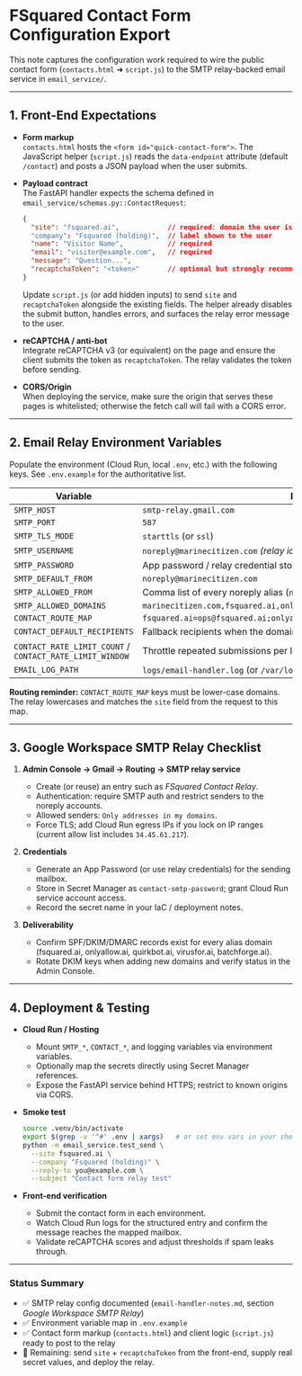 # FSquared Contact Form Configuration Export

This note captures the configuration work required to wire the public contact form
(`contacts.html` ➜ `script.js`) to the SMTP relay-backed email service in
`email_service/`.

---

## 1. Front-End Expectations

- **Form markup**  
  `contacts.html` hosts the `<form id="quick-contact-form">`. The JavaScript helper
  (`script.js`) reads the `data-endpoint` attribute (default `/contact`) and posts a
  JSON payload when the user submits.

- **Payload contract**  
  The FastAPI handler expects the schema defined in
  `email_service/schemas.py::ContactRequest`:

  ```json
  {
    "site": "fsquared.ai",            // required: domain the user is on
    "company": "Fsquared (holding)",  // label shown to the user
    "name": "Visitor Name",           // required
    "email": "visitor@example.com",   // required
    "message": "Question...",
    "recaptchaToken": "<token>"       // optional but strongly recommended
  }
  ```

  Update `script.js` (or add hidden inputs) to send `site` and `recaptchaToken`
  alongside the existing fields. The helper already disables the submit button,
  handles errors, and surfaces the relay error message to the user.

- **reCAPTCHA / anti-bot**  
  Integrate reCAPTCHA v3 (or equivalent) on the page and ensure the client submits
  the token as `recaptchaToken`. The relay validates the token before sending.

- **CORS/Origin**  
  When deploying the service, make sure the origin that serves these pages is
  whitelisted; otherwise the fetch call will fail with a CORS error.

---

## 2. Email Relay Environment Variables

Populate the environment (Cloud Run, local `.env`, etc.) with the following keys.
See `.env.example` for the authoritative list.

| Variable | Example / Notes |
| --- | --- |
| `SMTP_HOST` | `smtp-relay.gmail.com` |
| `SMTP_PORT` | `587` |
| `SMTP_TLS_MODE` | `starttls` (or `ssl`) |
| `SMTP_USERNAME` | `noreply@marinecitizen.com` *(relay identity)* |
| `SMTP_PASSWORD` | App password / relay credential stored in Secret Manager |
| `SMTP_DEFAULT_FROM` | `noreply@marinecitizen.com` |
| `SMTP_ALLOWED_FROM` | Comma list of every noreply alias (`noreply@fsquared.ai`, `noreply@onlyallow.ai`, etc.) |
| `SMTP_ALLOWED_DOMAINS` | `marinecitizen.com,fsquared.ai,onlyallow.ai,quirkbot.ai,virusfor.ai,batchforge.ai` |
| `CONTACT_ROUTE_MAP` | `fsquared.ai=ops@fsquared.ai;onlyallow.ai=ops@onlyallow.ai;…` |
| `CONTACT_DEFAULT_RECIPIENTS` | Fallback recipients when the domain is missing |
| `CONTACT_RATE_LIMIT_COUNT` / `CONTACT_RATE_LIMIT_WINDOW` | Throttle repeated submissions per IP |
| `EMAIL_LOG_PATH` | `logs/email-handler.log` (or `/var/log/...` in Cloud Run) |

**Routing reminder:** `CONTACT_ROUTE_MAP` keys must be lower-case domains. The relay
lowercases and matches the `site` field from the request to this map.

---

## 3. Google Workspace SMTP Relay Checklist

1. **Admin Console → Gmail → Routing → SMTP relay service**
   - Create (or reuse) an entry such as *FSquared Contact Relay*.
   - Authentication: require SMTP auth and restrict senders to the noreply accounts.
   - Allowed senders: `Only addresses in my domains`.
   - Force TLS; add Cloud Run egress IPs if you lock on IP ranges (current allow list
     includes `34.45.61.217`).

2. **Credentials**
   - Generate an App Password (or use relay credentials) for the sending mailbox.
   - Store in Secret Manager as `contact-smtp-password`; grant Cloud Run service
     account access.
   - Record the secret name in your IaC / deployment notes.

3. **Deliverability**
   - Confirm SPF/DKIM/DMARC records exist for every alias domain (fsquared.ai,
     onlyallow.ai, quirkbot.ai, virusfor.ai, batchforge.ai).
   - Rotate DKIM keys when adding new domains and verify status in the Admin Console.

---

## 4. Deployment & Testing

- **Cloud Run / Hosting**
  - Mount `SMTP_*`, `CONTACT_*`, and logging variables via environment variables.
  - Optionally map the secrets directly using Secret Manager references.
  - Expose the FastAPI service behind HTTPS; restrict to known origins via CORS.

- **Smoke test**
  ```bash
  source .venv/bin/activate
  export $(grep -v '^#' .env | xargs)   # or set env vars in your shell
  python -m email_service.test_send \
    --site fsquared.ai \
    --company "Fsquared (holding)" \
    --reply-to you@example.com \
    --subject "Contact form relay test"
  ```

- **Front-end verification**
  - Submit the contact form in each environment.
  - Watch Cloud Run logs for the structured entry and confirm the message reaches the
    mapped mailbox.
  - Validate reCAPTCHA scores and adjust thresholds if spam leaks through.

---

### Status Summary

- ✅ SMTP relay config documented (`email-handler-notes.md`, section *Google Workspace SMTP Relay*)
- ✅ Environment variable map in `.env.example`
- ✅ Contact form markup (`contacts.html`) and client logic (`script.js`) ready to post to the relay  
- 🔧 Remaining: send `site` + `recaptchaToken` from the front-end, supply real secret values, and deploy the relay.

